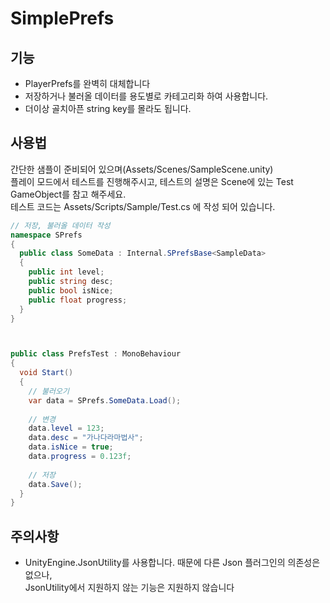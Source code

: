 # SimplePrefs
## 기능
* PlayerPrefs를 완벽히 대체합니다
* 저장하거나 불러올 데이터를 용도별로 카테고리화 하여 사용합니다.
* 더이상 골치아픈 string key를 몰라도 됩니다.

## 사용법
간단한 샘플이 준비되어 있으며(Assets/Scenes/SampleScene.unity)  
플레이 모드에서 테스트를 진행해주시고, 테스트의 설명은 Scene에 있는 Test GameObject를 참고 해주세요.  
테스트 코드는 Assets/Scripts/Sample/Test.cs 에 작성 되어 있습니다.

```C#
// 저장, 불러올 데이터 작성
namespace SPrefs
{
  public class SomeData : Internal.SPrefsBase<SampleData>
  {
    public int level;
    public string desc;
    public bool isNice;
    public float progress;
  }
}



public class PrefsTest : MonoBehaviour
{
  void Start()
  {
    // 불러오기
    var data = SPrefs.SomeData.Load();
    
    // 변경
    data.level = 123;
    data.desc = "가나다라마법사";
    data.isNice = true;
    data.progress = 0.123f;
    
    // 저장
    data.Save();
  }
}
```

## 주의사항
* UnityEngine.JsonUtility를 사용합니다. 때문에 다른 Json 플러그인의 의존성은 없으나,  
JsonUtility에서 지원하지 않는 기능은 지원하지 않습니다
